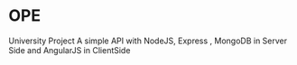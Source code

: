 # OPE
University Project
 A simple API with NodeJS, Express , MongoDB in Server Side and AngularJS in ClientSide
